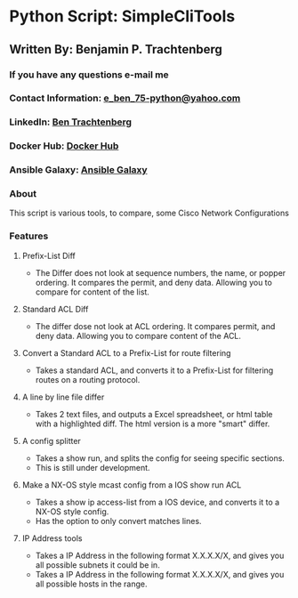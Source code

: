 # Python Script: SimpleCliTools

## Written By: Benjamin P. Trachtenberg 
### If you have any questions e-mail me

### Contact Information:  e_ben_75-python@yahoo.com

### LinkedIn: [Ben Trachtenberg](https://www.linkedin.com/in/ben-trachtenberg-3a78496)
### Docker Hub: [Docker Hub](https://hub.docker.com/r/btr1975)
### Ansible Galaxy: [Ansible Galaxy](https://galaxy.ansible.com/btr1975/)

### About

This script is various tools, to compare, some Cisco Network Configurations

### Features
1. Prefix-List Diff
    * The Differ does not look at sequence numbers, the name, or popper ordering.  It compares the permit, and deny 
    data.  Allowing you to compare for content of the list.
    
2. Standard ACL Diff
    * The differ dose not look at ACL ordering.  It compares permit, and deny data.  Allowing you to compare content 
    of the ACL.
    
3. Convert a Standard ACL to a Prefix-List for route filtering
    * Takes a standard ACL, and converts it to a Prefix-List for filtering routes on a routing protocol.

4. A line by line file differ
    * Takes 2 text files, and outputs a Excel spreadsheet, or html table with a highlighted diff.  The html
      version is a more "smart" differ.

5. A config splitter
    * Takes a show run, and splits the config for seeing specific sections.
    * This is still under development.

6. Make a NX-OS style mcast config from a IOS show run ACL
    * Takes a show ip access-list from a IOS device, and converts it to a NX-OS style config.
    * Has the option to only convert matches lines.

7. IP Address tools
    * Takes a IP Address in the following format X.X.X.X/X, and gives you all possible subnets it could be in.
    * Takes a IP Address in the following format X.X.X.X/X, and gives you all possible hosts in the range.